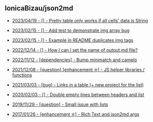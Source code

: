 ## IonicaBizau/json2md


 - [2023/04/19 - [] - Pretty table only works if all cells' data is String](https://github.com/IonicaBizau/json2md/issues/99)
    
 - [2023/02/15 - [] - Add test to demonstrate img array bug](https://github.com/IonicaBizau/json2md/pull/98)
    
 - [2023/02/15 - [] - Example in README duplicates img tags](https://github.com/IonicaBizau/json2md/issues/97)
    
 - [2022/12/14 - [] - How I can I set the name of output md file?](https://github.com/IonicaBizau/json2md/issues/96)
    
 - [2022/11/12 - [dependencies] - Bump minimatch and camelo](https://github.com/IonicaBizau/json2md/pull/95)
    
 - [2021/12/08 - [question] [enhancement ✮] - JS helper libraries / functions](https://github.com/IonicaBizau/json2md/issues/86)
    
 - [2021/03/03 - [bug] - Links in a table (+ new project for the list)](https://github.com/IonicaBizau/json2md/issues/80)
    
 - [2020/02/03 - [] - Double empty lines between headers and list](https://github.com/IonicaBizau/json2md/issues/54)
    
 - [2019/11/29 - [question] - Small issue with lists](https://github.com/IonicaBizau/json2md/issues/53)
    
 - [2017/01/26 - [enhancement ✮] - Rich Text and json2md args](https://github.com/IonicaBizau/json2md/issues/24)
    
